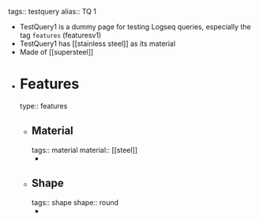 tags:: testquery
alias:: TQ 1

- TestQuery1 is a dummy page for testing Logseq queries, especially the tag `features` (featuresv1)
- TestQuery1 has [[stainless steel]] as its material
- Made of [[supersteel]]
- # Features
  type:: features
	- ## Material
	  tags:: material
	  material:: [[steel]]
		- <material photo>
	- ## Shape
	  tags:: shape
	  shape:: round
		- <shape photo>